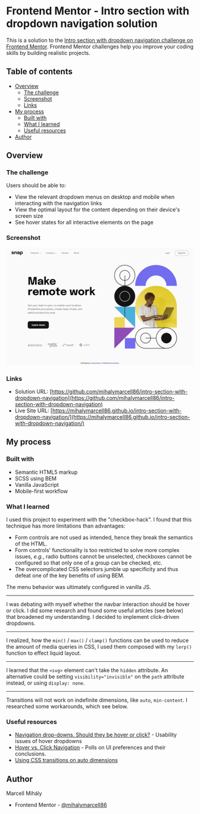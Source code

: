 # Frontend Mentor - Intro section with dropdown navigation solution

This is a solution to the [Intro section with dropdown navigation challenge on Frontend Mentor](https://www.frontendmentor.io/challenges/intro-section-with-dropdown-navigation-ryaPetHE5). Frontend Mentor challenges help you improve your coding skills by building realistic projects.

## Table of contents

- [Overview](#overview)
  - [The challenge](#the-challenge)
  - [Screenshot](#screenshot)
  - [Links](#links)
- [My process](#my-process)
  - [Built with](#built-with)
  - [What I learned](#what-i-learned)
  - [Useful resources](#useful-resources)
- [Author](#author)

## Overview

### The challenge

Users should be able to:

- View the relevant dropdown menus on desktop and mobile when interacting with the navigation links
- View the optimal layout for the content depending on their device's screen size
- See hover states for all interactive elements on the page

### Screenshot

![](./screenshots/screenshot-desktop.png)

### Links

- Solution URL: [https://github.com/mihalymarcell86/intro-section-with-dropdown-navigation](https://github.com/mihalymarcell86/intro-section-with-dropdown-navigation)
- Live Site URL: [https://mihalymarcell86.github.io/intro-section-with-dropdown-navigation/](https://mihalymarcell86.github.io/intro-section-with-dropdown-navigation/)

## My process

### Built with

- Semantic HTML5 markup
- SCSS using BEM
- Vanilla JavaScript
- Mobile-first workflow

### What I learned

I used this project to experiment with the "checkbox-hack". I found that this technique has more limitations than advantages:

- Form controls are not used as intended, hence they break the semantics of the HTML.
- Form controls' functionality is too restricted to solve more complex issues, _e.g._, radio buttons cannot be unselected, checkboxes cannot be configured so that only one of a group can be checked, etc.
- The overcomplicated CSS selectors jumble up specificity and thus defeat one of the key benefits of using BEM.

The menu behavior was ultimately configured in vanilla JS.

---

I was debating with myself whether the navbar interaction should be hover or click. I did some research and found some useful articles (see below) that broadened my understanding. I decided to implement click-driven dropdowns.

---

I realized, how the `min()` / `max()` / `clamp()` functions can be used to reduce the amount of media queries in CSS, I used them composed with my `lerp()` function to effect liquid layout.

---

I learned that the `<svg>` element can't take the `hidden` attribute. An alternative could be setting `visibility="invisible"` on the `path` attribute instead, or using `display: none`.

---

Transitions will not work on indefinite dimensions, like `auto`, `min-content`. I researched some workarounds, which see below.

### Useful resources

- [Navigation drop-downs. Should they be hover or click?](https://www.liquidlight.co.uk/blog/navigation-drop-downs-should-they-be-hover-or-click/) - Usability issues of hover dropdowns
- [Hover vs. Click Navigation](https://medium.com/ashleycrutcher/hover-vs-click-navigation-a260a8d51d81) - Polls on UI preferences and their conclusions.
- [Using CSS transitions on auto dimensions](https://css-tricks.com/using-css-transitions-auto-dimensions/)

## Author

Marcell Mihály

- Frontend Mentor - [@mihalymarcell86](https://www.frontendmentor.io/profile/mihalymarcell86)

